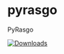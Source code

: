 # pyrasgo
PyRasgo

[![Downloads](https://pepy.tech/badge/pyrasgo)](https://pepy.tech/project/pyrasgo)
